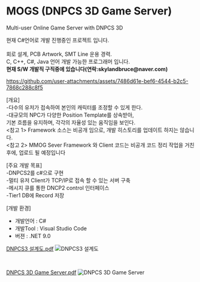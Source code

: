 # MOGS (DNPCS 3D Game Server) <br>
Multi-user Online Game Server with DNPCS 3D
<p>
현재 C#언어로 개발 진행중인 프로젝트 입니다.<br><br>
회로 설계, PCB Artwork, SMT Line 운용 경력.<br>
C, C++, C#, Java 언어 개발 가능한 프로그래머 입니다.<br> 
<b>현재 S/W 개발직 구직중에 있습니다(연락:skylandbruce@naver.com) </b><br>
  

https://github.com/user-attachments/assets/7486d61e-bef6-4544-b2c5-7868c288c8f5


[개요]<br>
-다수의 유저가 접속하여 본인의 캐릭터를 조정할 수 있게 한다.<br>
-대규모의 NPC가 다양한 Position Template를 상속받아,<br>
기본 흐름을 유지하며, 각각의 자율성 있는 움직임을 보인다.<br>
<참고 1> Framework 소스는 비공개 임으로, 개발 히스토리를 업데이트 하지는 않습니다.<br>
<참고 2> MMOG Sever Framework 와 Client 코드는 비공개 코드 정리 작업을 거친 후에, 업로드 될 예정입니다<br>

[주요 개발 목표]<br>
-DNPCS2를 c#으로 구현<br>
-멀티 유저 Client가 TCP/IP로 접속 할 수 있는 서버 구축<br>
-메시지 큐를 통한 DNCP2 control 인터페이스<br> 
-Tier1 DB에 Record 저장<br>

[개발 환경]<br>
- 개발언어 : C#<br>
- 개발Tool : Visual Studio Code<br>
- 버젼 : .NET 9.0<br>
</p>

[DNPCS3 설계도.pdf](https://github.com/user-attachments/files/18934137/DNPCS3.pdf)
![DNPCS3 설계도](https://github.com/user-attachments/assets/3afcff6d-f0e5-4062-b697-3178e500d2e9)

<br>

[DNPCS 3D Game Server.pdf](https://github.com/user-attachments/files/18934075/DNPCS.3D.Game.Server.pdf)
![DNPCS 3D Game Server](https://github.com/user-attachments/assets/7be23fbd-5cc0-4c4c-a738-e5282b40ab28)

